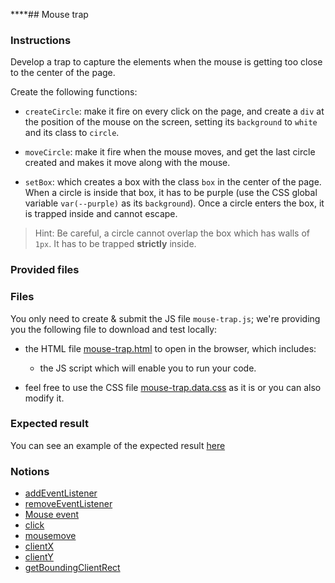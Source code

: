 ****## Mouse trap

### Instructions

Develop a trap to capture the elements when the mouse is getting too close to the center of the page.

Create the following functions:
- `createCircle`: make it fire on every click on the page, and create a `div` at the position of the mouse on the screen, setting its `background` to `white` and its class to `circle`.

- `moveCircle`: make it fire when the mouse moves, and get the last circle created and makes it move along with the mouse.

- `setBox`: which creates a box with the class `box` in the center of the page. When a circle is inside that box, it has to be purple (use the CSS global variable `var(--purple)` as its `background`). Once a circle enters the box, it is trapped inside and cannot escape.

> Hint: Be careful, a circle cannot overlap the box which has walls of `1px`. It has to be trapped **strictly** inside.

### Provided files

### Files

You only need to create & submit the JS file `mouse-trap.js`; we're providing you the following file to download and test locally:

- the HTML file [mouse-trap.html](./mouse-trap.html) to open in the browser, which includes:

  - the JS script which will enable you to run your code.

- feel free to use the CSS file [mouse-trap.data.css](./mouse-trap.data.css) as it is or you can also modify it.

### Expected result

You can see an example of the expected result [here](https://youtu.be/qF843P-V2Yw)

### Notions

- [addEventListener](https://developer.mozilla.org/en-US/docs/Web/API/EventTarget/addEventListener)
- [removeEventListener](https://developer.mozilla.org/en-US/docs/Web/API/EventTarget/removeEventListener)
- [Mouse event](https://developer.mozilla.org/en-US/docs/Web/API/MouseEvent/MouseEvent)
- [click](https://developer.mozilla.org/en-US/docs/Web/API/Element/click_event)
- [mousemove](https://developer.mozilla.org/en-US/docs/Web/API/Element/mousemove_event)
- [clientX](https://developer.mozilla.org/en-US/docs/Web/API/MouseEvent/clientX)
- [clientY](https://developer.mozilla.org/en-US/docs/Web/API/MouseEvent/clientY)
- [getBoundingClientRect](https://developer.mozilla.org/en-US/docs/Web/API/Element/getBoundingClientRect)
